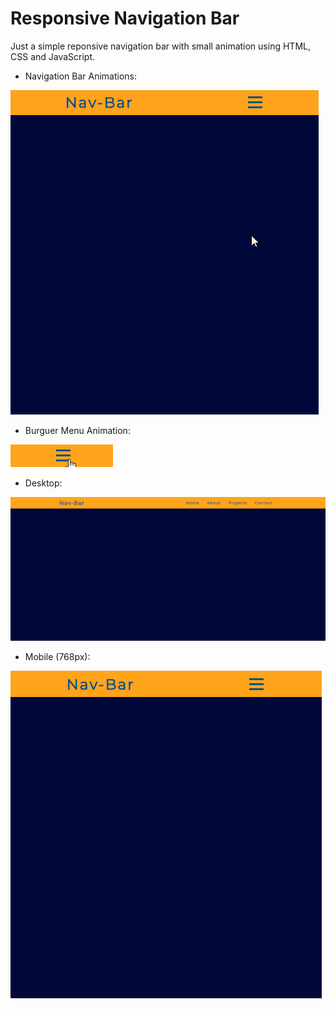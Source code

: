 # **Responsive Navigation Bar**

Just a simple reponsive navigation bar with small animation using HTML, CSS and JavaScript.

- Navigation Bar Animations:

![Animations](./readmeimages/animation.gif)

- Burguer Menu Animation:

![Burguer Animation](./readmeimages/burguermenu.gif)

- Desktop:

![Desktop](./readmeimages/desktop.PNG)

- Mobile (768px):

![Mobile](./readmeimages/mobile.PNG)
